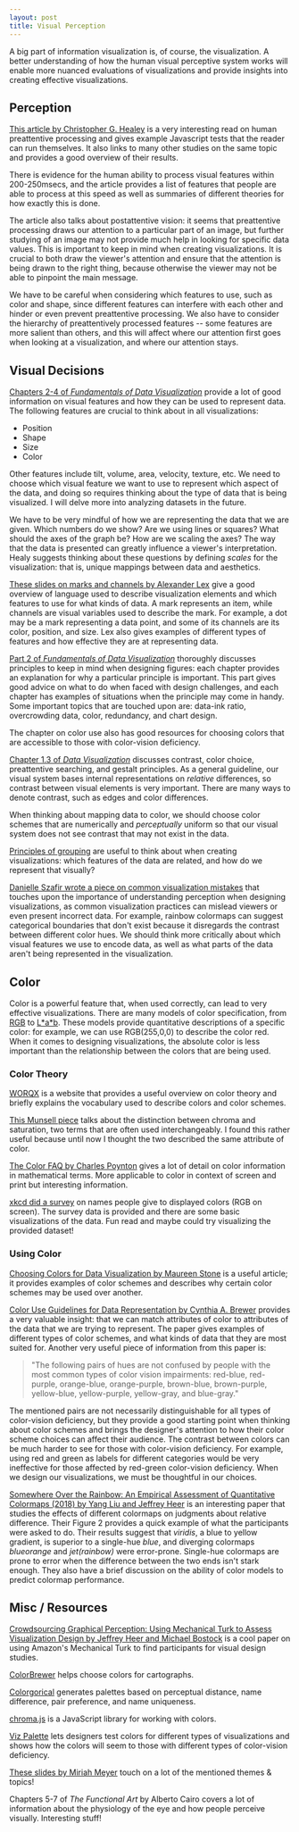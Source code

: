 ```yaml
---
layout: post
title: Visual Perception
---
```

A big part of information visualization is, of course, the visualization. A better understanding of how the human visual perceptive system works will enable more nuanced evaluations of visualizations and provide insights into creating effective visualizations.

## Perception
[This article by Christopher G. Healey](https://www.csc2.ncsu.edu/faculty/healey/PP/index.html) is a very interesting read on human preattentive processing and gives example Javascript tests that the reader can run themselves. It also links to many other studies on the same topic and provides a good overview of their results.

There is evidence for the human ability to process visual features within 200-250msecs, and the article provides a list of features that people are able to process at this speed as well as summaries of different theories for how exactly this is done.

The article also talks about postattentive vision: it seems that preattentive processing draws our attention to a particular part of an image, but further studying of an image may not provide much help in looking for specific data values. This is important to keep in mind when creating visualizations. It is crucial to both draw the viewer's attention and ensure that the attention is being drawn to the right thing, because otherwise the viewer may not be able to pinpoint the main message.

We have to be careful when considering which features to use, such as color and shape, since different features can interfere with each other and hinder or even prevent preattentive processing. We also have to consider the hierarchy of preattentively processed features -- some features are more salient than others, and this will affect where our attention first goes when looking at a visualization, and where our attention stays.

## Visual Decisions
[Chapters 2-4 of _Fundamentals of Data Visualization_](https://serialmentor.com/dataviz/aesthetic-mapping.html) provide a lot of good information on visual features and how they can be used to represent data. The following features are crucial to think about in all visualizations:
- Position
- Shape
- Size
- Color

Other features include tilt, volume, area, velocity, texture, etc. We need to choose which visual feature we want to use to represent which aspect of the data, and doing so requires thinking about the type of data that is being visualized. I will delve more into analyzing datasets in the future.

We have to be very mindful of how we are representing the data that we are given. Which numbers do we show? Are we using lines or squares? What should the axes of the graph be? How are we scaling the axes? The way that the data is presented can greatly influence a viewer's interpretation. Healy suggests thinking about these questions by defining _scales_ for the visualization: that is, unique mappings between data and aesthetics.

[These slides on marks and channels by Alexander Lex](http://www.cs171.org/2015/assets/slides/05-marks_channels.pdf) give a good overview of language used to describe visualization elements and which features to use for what kinds of data. A mark represents an item, while channels are visual variables used to describe the mark. For example, a dot may be a mark representing a data point, and some of its channels are its color, position, and size. Lex also gives examples of different types of features and how effective they are at representing data.

[Part 2 of _Fundamentals of Data Visualization_](https://serialmentor.com/dataviz/proportional-ink.html) thoroughly discusses principles to keep in mind when designing figures: each chapter provides an explanation for why a particular principle is important. This part gives good advice on what to do when faced with design challenges, and each chapter has examples of situations when the principle may come in handy. Some important topics that are touched upon are: data-ink ratio, overcrowding data, color, redundancy, and chart design.

The chapter on color use also has good resources for choosing colors that are accessible to those with color-vision deficiency.

[Chapter 1.3 of _Data Visualization_](http://socviz.co/lookatdata.html#perception-and-data-visualization) discusses contrast, color choice, preattentive searching, and gestalt principles. As a general guideline, our visual system bases internal representations on _relative_ differences, so contrast between visual elements is very important. There are many ways to denote contrast, such as edges and color differences.

When thinking about mapping data to color, we should choose color schemes that are numerically and _perceptually_ uniform so that our visual system does not see contrast that may not exist in the data.

[Principles of grouping](https://en.wikipedia.org/wiki/Principles_of_grouping) are useful to think about when creating visualizations: which features of the data are related, and how do we represent that visually?

[Danielle Szafir wrote a piece on common visualization mistakes](http://interactions.acm.org/archive/view/july-august-2018/the-good-the-bad-and-the-biased) that touches upon the importance of understanding perception when designing visualizations, as common visualization practices can mislead viewers or even present incorrect data. For example, rainbow colormaps can suggest categorical boundaries that don't exist because it disregards the contrast between different color hues. We should think  more critically about which visual features we use to encode data, as well as what parts of the data aren't being represented in the visualization.

## Color
Color is a powerful feature that, when used correctly, can lead to very effective visualizations. There are many models of color specification, from [RGB](https://en.wikipedia.org/wiki/RGB_color_model) to [L\*a\*b](https://en.wikipedia.org/wiki/CIELAB_color_space). These models provide quantitative descriptions of a specific color: for example, we can use RGB(255,0,0) to describe the color red. When it comes to designing visualizations, the absolute color is less important than the relationship between the colors that are being used.


### Color Theory
[WORQX](http://www.worqx.com/color/index.htm) is a website that provides a useful overview on color theory and briefly explains the vocabulary used to describe colors and color schemes.

[This Munsell piece](https://munsell.com/color-blog/difference-chroma-saturation/) talks about the distinction between chroma and saturation, two terms that are often used interchangeably. I found this rather useful because until now I thought the two described the same attribute of color.

[The Color FAQ by Charles Poynton](http://poynton.ca/notes/colour_and_gamma/ColorFAQ.html) gives a lot of detail on color information in mathematical terms. More applicable to color in context of screen and print but interesting information.

[xkcd did a survey](https://blog.xkcd.com/2010/05/03/color-survey-results/) on names people give to displayed colors (RGB on screen). The survey data is provided and there are some basic visualizations of the data. Fun read and maybe could try visualizing the provided dataset!

### Using Color
[Choosing Colors for Data Visualization by Maureen Stone](http://www.b-eye-network.com/newsletters/ben/2235) is a useful article; it provides examples of color schemes and describes why certain color schemes may be used over another.

[Color Use Guidelines for Data Representation by Cynthia A. Brewer](http://www.personal.psu.edu/cab38/ColorSch/ASApaper.html) provides a very valuable insight: that we can match attributes of color to attributes of the data that we are trying to represent. The paper gives examples of different types of color schemes, and what kinds of data that they are most suited for. Another very useful piece of information from this paper is:
> "The following pairs of hues are not confused by people with the most common types of color vision impairments: red-blue, red-purple, orange-blue, orange-purple, brown-blue, brown-purple, yellow-blue, yellow-purple, yellow-gray, and blue-gray."

The mentioned pairs are not necessarily distinguishable for all types of color-vision deficiency, but they provide a good starting point when thinking about color schemes and brings the designer's attention to how their color scheme choices can affect their audience. The contrast between colors can be much harder to see for those with color-vision deficiency. For example, using red and green as labels for different categories would be very ineffective for those affected by red-green color-vision deficiency. When we design our visualizations, we must be thoughtful in our choices.

[Somewhere Over the Rainbow: An Empirical Assessment of Quantitative Colormaps (2018) by Yang Liu and Jeffrey Heer](https://idl.cs.washington.edu/files/2018-QuantitativeColor-CHI.pdf) is an interesting paper that studies the effects of different colormaps on judgments about relative difference. Their Figure 2 provides a quick example of what the participants were asked to do. Their results suggest that _viridis_, a blue to yellow gradient, is superior to a single-hue _blue_, and diverging colormaps _blueorange_ and _jet(rainbow)_ were error-prone. Single-hue colormaps are prone to error when the difference between the two ends isn't stark enough. They also have a brief discussion on the ability of color models to predict colormap performance.

## Misc / Resources
[Crowdsourcing Graphical Perception: Using Mechanical Turk to Assess Visualization Design by Jeffrey Heer and Michael Bostock](https://idl.cs.washington.edu/papers/crowdsourcing-graphical-perception/) is a cool paper on using Amazon's Mechanical Turk to find participants for visual design studies.

[ColorBrewer](http://colorbrewer2.org/#type=sequential&scheme=BuGn&n=3) helps choose colors for cartographs.

[Colorgorical](http://vrl.cs.brown.edu/color) generates palettes based on perceptual distance, name difference, pair preference, and name uniqueness.

[chroma.js](https://gka.github.io/chroma.js/) is a JavaScript library for working with colors.

[Viz Palette](http://projects.susielu.com/viz-palette) lets designers test colors for different types of visualizations and shows how the colors will seem to those with different types of color-vision deficiency.

[These slides by Miriah Meyer](http://www.cs.utah.edu/~miriah/teaching/cs6630/lectures/L04-data.pdf) touch on a lot of the mentioned themes & topics!

Chapters 5-7 of _The Functional Art_ by Alberto Cairo covers a lot of information about the physiology of the eye and how people perceive visually. Interesting stuff!